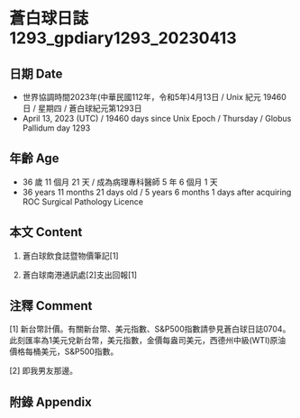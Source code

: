 [_metadata_:encoding]: - "utf-8"
[_metadata_:language]: - "zh-Hant-TW"
[_metadata_:fileformat]: - "markdown"
[_metadata_:MIME_type]: - "text/plain"
[_metadata_:markdown_version]: - "commonmark version 0.30"
[_metadata_:markdown_spec]: - "https://spec.commonmark.org/0.30/"

# 蒼白球日誌1293_gpdiary1293_20230413 #

## 日期 Date ##

* 世界協調時間2023年(中華民國112年，令和5年)4月13日 / Unix 紀元 19460 日 / 星期四 / 蒼白球紀元第1293日
* April 13, 2023 (UTC) / 19460 days since Unix Epoch / Thursday / Globus Pallidum day 1293

## 年齡 Age ##

* 36 歲 11 個月 21 天 / 成為病理專科醫師 5 年 6 個月 1 天
* 36 years 11 months 21 days old / 5 years 6 months 1 days after acquiring ROC Surgical Pathology Licence

## 本文 Content ##

1. 蒼白球飲食誌暨物價筆記[1]

    
2. 蒼白球南港通訊處[2]支出回報[1]

    

## 注釋 Comment ##

[1] 新台幣計價。有關新台幣、美元指數、S&P500指數請參見蒼白球日誌0704。此刻匯率為1美元兌新台幣，美元指數，金價每盎司美元，西德州中級(WTI)原油價格每桶美元，S&P500指數。


[2] 即我男友那邊。



## 附錄 Appendix ##


